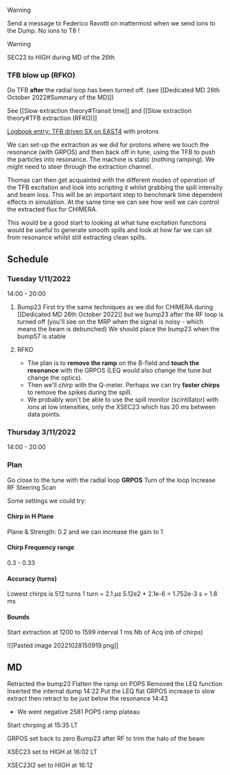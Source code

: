 > [!warning]
> Send a message to Federico Ravotti on mattermost when we send ions to the Dump.
> No ions to T8 !
> 

> [!warning]
SEC23 to HIGH during MD of the 26th

### TFB blow up (RFKO)

Do TFB **after** the radial loop has been turned off. (see [[Dedicated MD 26th October 2022#Summary of the MD]])

See [[Slow extraction theory#Transit time]] and [[Slow extraction theory#TFB extraction (RFKO)]]

[Logbook entry: TFB driven SX on EAST4](https://logbook.cern.ch/elogbook-server/GET/showEventInLogbook/3605176) with protons

We can set-up the extraction as we did for protons where we touch the resonance  (with GRPOS) and then back off in tune, using the TFB to push the particles into resonance. The machine is static (nothing ramping). We might need to steer through the extraction channel.

Thomas can then get acquainted with the different modes of operation of the TFB excitation and look into scripting it whilst grabbing the spill intensity and beam loss. This will be an important step to benchmark time dependent effects in simulation. At the same time we can see how well we can control the extracted flux for CHIMERA.

This would be a good start to looking at what tune excitation functions would be useful to generate smooth spills and look at how far we can sit from resonance whilst still extracting clean spills.


## Schedule

### Tuesday 1/11/2022

14:00 - 20:00

1) Bump23
	First try the same techniques as we did for CHIMERA during [[Dedicated MD 26th October 2022]] but we bump23 after the RF loop is turned off (you'll see on the MRP when the signal is noisy - which means the beam is debunched)
	We should place the bump23 when the bump57 is stable

2) RFKO
	* The plan is to **remove the ramp** on the B-field and **touch the resonance** with the GRPOS (LEQ would also change the tune but change the optics).
	* Then we'll *chirp* with the Q-meter. Perhaps we can try **faster chirps** to remove the spikes during the spill.
	* We probably won't be able to use the spill monitor (scintillator) with ions at low intensities, only the XSEC23 which has 20 ms between data points.

### Thursday 3/11/2022

14:00 - 20:00

### Plan

Go close to the tune with the radial loop **GRPOS**
Turn of the loop
Increase RF
Steering
Scan

Some settings we could try:
#### Chirp in H Plane
Plane & Strength: 0.2 and we can increase the gain to 1

#### Chirp Frequency range
0.3 - 0.33

#### Accuracy (turns)

Lowest chirps is 512 turns
1 turn = 2.1 $\mu s$
5.12e2 * 2.1e-6 = 1.752e-3 s = 1.8 ms

#### Bounds

Start extraction at 1200 to 1599
interval 1 ms
Nb of Acq (nb of chirps)



![[Pasted image 20221028150919.png]]

## MD

Retracted the bump23
Flatten the ramp on POPS
Removed the LEQ function
Inserted the internal dump 14:22
Put the LEQ flat 
GRPOS increase to slow extract then retract to be just below the resonance 14:43
* We went negative
2581 POPS ramp plateau

Start chirping at 15:35 LT

GRPOS set back to zero
Bump23 after RF to trim the halo of the beam


XSEC23 set to HIGH at 16:02 LT

XSEC23I2 set to HIGH at 16:12